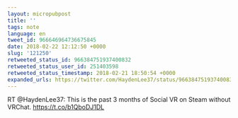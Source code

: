 ```yaml
---
layout: micropubpost
title: ''
tags: note
language: en
tweet_id: 966646964736675845
date: 2018-02-22 12:12:50 +0000
slug: '121250'
retweeted_status_id: 966384751937400832
retweeted_status_user_id: 251403598
retweeted_status_timestamp: 2018-02-21 18:50:54 +0000
expanded_urls: https://twitter.com/HaydenLee37/status/966384751937400832/photo/1,https://twitter.com/HaydenLee37/status/966384751937400832/photo/1
---
```

RT @HaydenLee37: This is the past 3 months of Social VR on Steam without VRChat. https://t.co/b1QboDJ1DL
